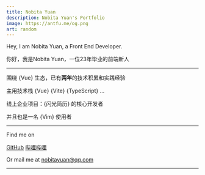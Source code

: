 ```yaml
---
title: Nobita Yuan
description: Nobita Yuan's Portfolio
image: https://antfu.me/og.png
art: random
---
```


Hey, I am Nobita Yuan, a Front End Developer.

你好，我是Nobita Yuan，一位23年毕业的前端新人

---

围绕 {Vue} 生态，已有**两年**的技术积累和实践经验

主用技术栈 {Vue} {Vite} {TypeScript} ...

线上企业项目：{闪光简历} 的核心开发者

并且也是一名 {Vim} 使用者

<!-- {Vue} {Vite} {Node.js} {TailwindCSS}
{TypeScript} lover Working at {NuxtLabs}<br>
Creator of {Vitest} {Slidev} {VueUse} {UnoCSS} {Elk} {Type Challenges}<br>
Core team of {Vue} {Nuxt} {Vite}<br>
Maintaining {Shiki} {Twoslash} {ESLint Stylistic} -->

<!-- Dreaming up ideas and making them come true is where my passion lies. You can find my [full projects list here](/projects). I also do some generative-art, compform, interactivity experiments on [100.antfu.me](https://100.antfu.me/).

I give [talks](/talks) and write [blog posts](/posts) about open source, coding, tutorials, etc. Occasionally, I also do some coding live streams on [YouTube](https://www.youtube.com/anthonyfu7) and [哔哩哔哩](https://space.bilibili.com/668380).

Outside of programming, I enjoy doing photography and traveling. Some of my photos can be found on [Instagram](https://www.instagram.com/antfu7). Right now I live in Paris. If you are around, feel free to reach me out, we could have some coffee or work together. -->

---

Find me on

<p flex="~ gap-2 wrap" class="mt--2!">
  <a href="https://github.com/NobitaYuan" target="_blank"><span op75 i-simple-icons-github /> GitHub</a>
  <a href="https://space.bilibili.com/19217489" target="_blank"><span op75 i-simple-icons-bilibili /> 哔哩哔哩</a>

</p>

Or mail me at <a title="mailto" target="_blank" href="mailto:nobitayuan@qq.com">nobitayuan@qq.com</a>

---
